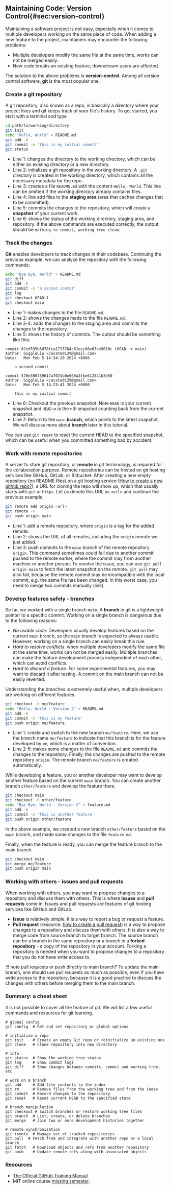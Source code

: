 ## Maintaining Code: Version Control{#sec:version-control} 

Maintaining a software project is not easy, especially when it comes to multiple developers working on the same piece of code. When adding a new feature to the project, maintainers may encounter the following problems:

- Multiple developers modify the same file at the same time, works can not be merged easily.
- New code breaks an existing feature, downstream users are affected.

The solution to the above problems is **version-control**. Among all version control software, **git** is the most popular one.

### Create a git repository

A git repository, also known as a repo, is basically a directory where your project lives and git keeps track of your file's history. To get started, you start with a terminal and type

```bash
cd path/to/working/directory
git init
echo "Hello, World" > README.md
git add -A
git commit -m 'this is my initial commit'
git status
```
- Line 1: changes the directory to the working directory, which can be either an existing directory or a new directory.
- Line 2: initializes a git repository in the working directory. A `.git` directory is created in the working directory, which contains all the necessary metadata for the repo.
- Line 3: creates a file `README.md` with the content `Hello, World`. This line can be omitted if the working directory already contains files.
- Line 4: line add files to the **staging area** (area that caches changes that to be committed).
- Line 5: commits the changes to the repository, which will create a **snapshot** of your current work.
- Line 6: shows the status of the working directory, staging area, and repository. If the above commands are executed correctly, the output should be `nothing to commit, working tree clean`.

### Track the changes
**Git** enables developers to track changes in their codebase. Continuing the previous example, we can analyze the repository with the following commands:

```bash
echo "Bye Bye, World" > README.md
git diff
git add -A
git commit -m 'a second commit'
git log
git checkout HEAD~1
git checkout main
```

- Line 1: makes changes to the file `README.md`.
- Line 2: shows the changes made to the file `README.md`.
- Line 3-4: adds the changes to the staging area and commits the changes to the repository.
- Line 5: shows the history of commits. The output should be something like this:
```
commit 02cd535b6d78fca1713784c61eec86e67ce9010c (HEAD -> main)
Author: GiggleLiu <cacate0129@gmail.com>
Date:   Mon Feb 5 14:34:20 2024 +0800

    a second commit

commit 570e390759617a7021b0e069a3fbe612841b3e50
Author: GiggleLiu <cacate0129@gmail.com>
Date:   Mon Feb 5 14:23:41 2024 +0800

    this is my initial commit
```
- Line 6: Checkout the previous snapshot. Note `HEAD` is your current snapshot and `HEAD~n` is the `n`th snapshot counting back from the current snapshot.
- Line 7: Return to the `main` **branch**, which points to the latest snapshot. We will discuss more about **branch** later in this tutorial.

You can use `git reset` to reset the current HEAD to the specified snapshot, which can be useful when you committed something bad by accident.

### Work with remote repositories

A server to store git repository, or **remote** in git terminology, is required for the collaboration purpose. Remote repositories can be hosted on git hosting services like GitHub, GitLab, or Bitbucket.
After creating a new empty repository (no README files) on a git hosting service ([How to create a new github repo?](https://docs.github.com/en/get-started/quickstart/create-a-repo)), a URL for cloning the repo will show up, which that usually starts with `git` or `https`. Let us denote this URL as `<url>` and continue the previous example:

```bash
git remote add origin <url>
git remote -v
git push origin main
```

- Line 1: add a remote repository, where `origin` is a tag for the added remote.
- Line 2: shows the URL of all remotes, including the `origin` remote we just added.
- Line 3: push commits to the `main` branch of the remote repository `origin`. This command sometimes could fail due to another commit pushed to the remote earlier, where the commit may from another machine or another person. To resolve the issue, you can use `git pull origin main` to fetch the latest snapshot on the remote. `git pull` may also fail, because the remote commit may be incompatible with the local commit, e.g. the same file has been changed. In this worst case, you need to merge two commits manually (link).

### Develop features safely - branches

So far, we worked with a single branch `main`. A **branch** in git is a lightweight pointer to a specific commit.
Working on a single branch is dangerous due to the following reasons:
- *No usable code.* Developers usually develop features based on the current `main` branch, so the `main` branch is expected to always usable. However, working on a single branch can easily break this rule.
- *Hard to resolve conflicts.* when multiple developers modify the same file at the same time, works can not be merged easily. Multiple branches can make the feature development process independent of each other, which can avoid conflicts.
- *Hard to discard a feature.* For some experimental features, you may want to discard it after testing. A commit on the main branch can not be easily reverted.

Understanding the branches is extremely useful when, multiple developers are working on different features.
```bash
git checkout -b me/feature
echo "Hello, World - Version 2" > README.md
git add -A
git commit -m 'this is my feature'
git push origin me/feature
```
- Line 1: create and switch to the new branch `me/feature`. Here, we use the branch name `me/feature` to indicate that this branch is for the feature developed by `me`, which is a matter of convention.
- Line 2-5: makes some changes to the file `README.md` and commits the changes to the repository. Finally, the changes are pushed to the remote repository `origin`. The remote branch `me/feature` is created automatically.

While developing a feature, you or another developer may want to develop another feature based on the current `main` branch. You can create another branch `other/feature` and develop the feature there.

```bash
git checkout main
git checkout -b other/feature
echo "Bye Bye, World - Version 2" > feature.md
git add -A
git commit -m 'this is another feature'
git push origin other/feature
```

In the above example, we created a new branch `other/feature` based on the `main` branch, and made some changes to the file `feature.md`.

Finally, when the feature is ready, you can merge the feature branch to the main branch.

```bash
git checkout main
git merge me/feature
git push origin main
```

### Working with others - issues and pull requests

When working with others, you may want to propose changes to a repository and discuss them with others. This is where **issues** and **pull requests** come in. Issues and pull requests are features of git hosting services like GitHub and GitLab.
- **Issue** is relatively simple, it is a way to report a bug or request a feature.
- **Pull request** (resource: [how to create a pull request](https://docs.github.com/en/pull-requests/collaborating-with-pull-requests/proposing-changes-to-your-work-with-pull-requests/creating-a-pull-request)) is a way to propose changes to a repository and discuss them with others. It is also a way to merge code from source branch to target branch. The source branch can be a branch in the same repository or a branch in a **forked repository** - a copy of the repository in your account. Forking a repository is needed when you want to propose changes to a repository that you do not have write access to.

!!! note pull requests or push directly to main branch?
    To update the main branch, one should use pull requests as much as possible, even if you have write access to the repository, because it is a good practice to discuss the changes with others before merging them to the main branch.


### Summary: a cheat sheet

It is not possible to cover all the feature of git. We will list a few useful commands and resources for git learning.

```
# global config
git config  # Get and set repository or global options

# initialize a repo
git init    # Create an empty Git repo or reinitialize an existing one
git clone   # Clone repository into new directory

# info
git status  # Show the working tree status
git log     # Show commit logs
git diff    # Show changes between commits, commit and working tree, etc

# work on a branch
git add     # Add file contents to the index
git rm      # Remove files from the working tree and from the index
git commit  # Record changes to the repository
git reset   # Reset current HEAD to the specified state

# branch manipulation
git checkout # Switch branches or restore working tree files
git branch  # List, create, or delete branches
git merge   # Join two or more development histories together

# remote synchronization
git remote  # Manage set of tracked repositories
git pull  # Fetch from and integrate with another repo or a local branch
git fetch   # Download objects and refs from another repository
git push    # Update remote refs along with associated objects
```

### Resources
* [The Official GitHub Training Manual](https://githubtraining.github.io/training-manual/book.pdf)
* MIT online course [missing semester](https://missing.csail.mit.edu/2020/).